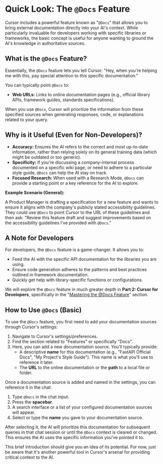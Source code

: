 # Quick Look: The `@Docs` Feature

Cursor includes a powerful feature known as "`@Docs`" that allows you to bring external documentation directly into your AI's context. While particularly invaluable for developers working with specific libraries or frameworks, the basic concept is useful for anyone wanting to ground the AI's knowledge in authoritative sources.

## What is the `@Docs` Feature?

Essentially, the `@Docs` feature lets you tell Cursor: "Hey, when you're helping me with this, pay special attention to *this* specific documentation."

You can typically point `@Docs` to:

-   **Web URLs:** Links to online documentation pages (e.g., official library APIs, framework guides, standards specifications).

When you use `@Docs`, Cursor will prioritize the information from these specified sources when generating responses, code, or explanations related to your query.

## Why is it Useful (Even for Non-Developers)?

-   **Accuracy:** Ensures the AI refers to the correct and most up-to-date information, rather than relying solely on its general training data (which might be outdated or too generic).
-   **Specificity:** If you're discussing a company-internal process documented on a specific wiki page, or need to adhere to a particular style guide, `@Docs` can help the AI stay on track.
-   **Focused Research:** When used with a Research Mode, `@Docs` can provide a starting point or a key reference for the AI to explore.

**Example Scenario (General):**

A Product Manager is drafting a specification for a new feature and wants to ensure it aligns with the company's publicly stated accessibility guidelines. They could use `@Docs` to point Cursor to the URL of these guidelines and then ask: "Review this feature draft and suggest improvements based on the accessibility guidelines I've provided with `@Docs`."

## A Note for Developers

For developers, the `@Docs` feature is a game-changer. It allows you to:

-   Feed the AI with the specific API documentation for the libraries you are using.
-   Ensure code generation adheres to the patterns and best practices outlined in framework documentation.
-   Quickly get help with library-specific functions or configurations.

We will explore the `@Docs` feature in much greater depth in **Part 2: Cursor for Developers**, specifically in the "[Mastering the @Docs Feature](../02-Cursor-for-Developers/01-Mastering-the-Docs-Feature.md)" section.

## How to Use `@Docs` (Basic)

To use the `@Docs` feature, you first need to add your documentation sources through Cursor's settings:

1.  Navigate to Cursor's settings/preferences.
2.  Find the section related to "Features" or specifically "Docs".
3.  Here, you can add a new documentation source. You'll typically provide:
    *   A descriptive **name** for this documentation (e.g., "FastAPI Official Docs", "My Project's Style Guide"). This name is what you'll use to reference it later.
    *   The **URL** to the online documentation or the **path** to a local file or folder.

Once a documentation source is added and named in the settings, you can reference it in the chat:

1.  Type `@Docs` in the chat input.
2.  Press the **spacebar**.
3.  A search interface or a list of your configured documentation sources will appear.
4.  Select or type the **name** you gave to your documentation source.

After selecting it, the AI will prioritize this documentation for subsequent queries in that chat session or until the `@Docs` context is cleared or changed. This ensures the AI uses the specific information you've pointed it to.

This brief introduction should give you an idea of its potential. For now, just be aware that it's another powerful tool in Cursor's arsenal for providing critical context to the AI. 
